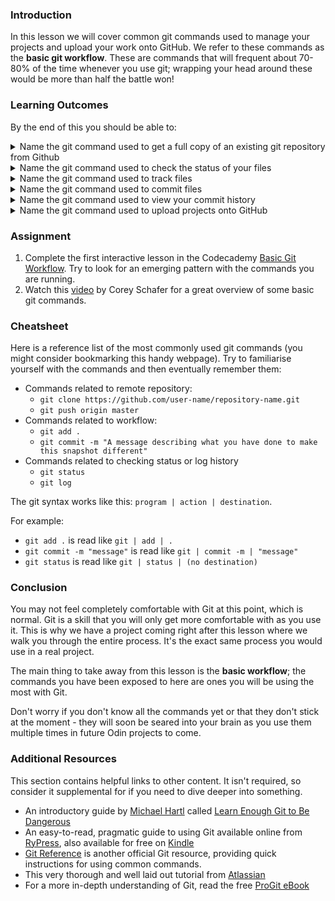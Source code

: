 ### Introduction

In this lesson we will cover common git commands used to manage your projects and upload your work onto GitHub. We refer to these commands as the **basic git workflow**. These are commands that will frequent about 70-80% of the time whenever you use git; wrapping your head around these would be more than half the battle won!


### Learning Outcomes
By the end of this you should be able to:

<details>
<summary>Name the git command used to get a full copy of an existing git repository from Github</summary>
<ul><ul>
  <li>Use <code>git clone &lt;git-repository-url&gt;</code> to clone the repository</li>
</ul></ul>
</details>

<details>
<summary>Name the git command used to check the status of your files</summary>
<ul><ul>
  <li>Use <code>git status</code> to see any changes since your last commit</li>
</ul></ul>
</details>

<details>
<summary>Name the git command used to track files</summary>
<ul><ul>
  <li>Use <code>git add</code> to track files</li>
</ul></ul>
</details>

<details>
<summary>Name the git command used to commit files</summary>
<ul><ul>
  <li>Use <code>git commit</code> to commit tracked files.</li>
</ul></ul>
</details>

<details>
<summary>Name the git command used to view your commit history</summary>
<ul><ul>
  <li>Use <code>git log</code> to view your commit history.</li>
</ul></ul>
</details>

<details>
<summary>Name the git command used to upload projects onto GitHub</summary>
<ul><ul>
  <li>Use <code>git push</code> to send your commit to GitHub.</li>
</ul></ul>
</details>

### Assignment

<div class="lesson-content__panel" markdown="1">

  1. Complete the first interactive lesson in the Codecademy [Basic Git Workflow](https://www.codecademy.com/learn/learn-git). Try to look for an emerging pattern with the commands you are running.
  2. Watch this [video](https://www.youtube.com/watch?v=HVsySz-h9r4) by Corey Schafer for a great overview of some basic git commands.

</div>

### Cheatsheet
Here is a reference list of the most commonly used git commands (you might consider bookmarking this handy webpage). Try to familiarise yourself with the commands and then eventually remember them:

* Commands related to remote repository:
  * `git clone https://github.com/user-name/repository-name.git`
  * `git push origin master`
* Commands related to workflow:
  * `git add .`
  * `git commit -m "A message describing what you have done to make this snapshot different"`
* Commands related to checking status or log history
  * `git status`
  * `git log`

The git syntax works like this: `program | action | destination`.

For example:

* `git add .` is read like `git | add | .`
* `git commit -m "message"` is read like `git | commit -m | "message"`
* `git status` is read like `git | status | (no destination)`

### Conclusion
You may not feel completely comfortable with Git at this point, which is normal.
Git is a skill that you will only get more comfortable with as you use it. This is why we have a project coming right after this lesson where we walk you through the entire process. It's the exact same process you would use in a real project.

The main thing to take away from this lesson is the **basic workflow**; the commands you have been exposed to here are ones you will be using the most with Git.

Don't worry if you don't know all the commands yet or that they don't stick at the moment - they will soon be seared into your brain as you use them multiple times in future Odin projects to come.

### Additional Resources
This section contains helpful links to other content. It isn't required, so consider it supplemental for if you need to dive deeper into something.

* An introductory guide by [Michael Hartl](http://www.michaelhartl.com/) called [Learn Enough Git to Be Dangerous](https://www.learnenough.com/git-tutorial)
* An easy-to-read, pragmatic guide to using Git available online from [RyPress](http://rypress.com/tutorials/git/index), also available for free on [Kindle](https://www.amazon.com/Rys-Git-Tutorial-Ryan-Hodson-ebook/dp/B00QFIA5OC)
* [Git Reference](https://git-scm.com/docs) is another official Git resource, providing quick instructions for using common commands.
* This very thorough and well laid out tutorial from [Atlassian](https://www.atlassian.com/git/tutorials/)
* For a more in-depth understanding of Git, read the free [ProGit eBook](https://git-scm.com/book/en/v2)
